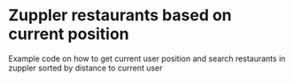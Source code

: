 # Zuppler restaurants based on current position

Example code on how to get current user position and search restaurants in zuppler sorted by distance to current user
